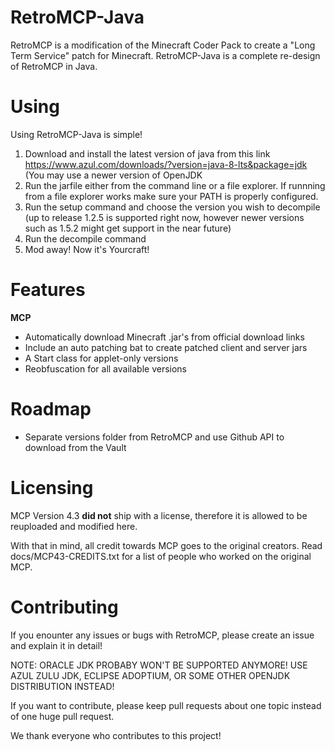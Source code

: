 # RetroMCP-Java

RetroMCP is a modification of the Minecraft Coder Pack to create a "Long Term Service" patch for Minecraft.
RetroMCP-Java is a complete re-design of RetroMCP in Java.

# Using

Using RetroMCP-Java is simple!
1. Download and install the latest version of java from this link https://www.azul.com/downloads/?version=java-8-lts&package=jdk (You may use a newer version of OpenJDK
2. Run the jarfile either from the command line or a file explorer. If runnning from a file explorer works make sure your PATH is properly configured.
3. Run the setup command and choose the version you wish to decompile (up to release 1.2.5 is supported right now, however newer versions such as 1.5.2 might get support in the near future)
4. Run the decompile command
5. Mod away! Now it's Yourcraft!

# Features

**MCP**

* Automatically download Minecraft .jar's from official download links
* Include an auto patching bat to create patched client and server jars
* A Start class for applet-only versions
* Reobfuscation for all available versions

# Roadmap

* Separate versions folder from RetroMCP and use Github API to download from the Vault

# Licensing

MCP Version 4.3 __did not__ ship with a license, therefore it is allowed to be reuploaded and modified here.

With that in mind, all credit towards MCP goes to the original creators. Read docs/MCP43-CREDITS.txt for a list of people who worked on the original MCP.

# Contributing

If you enounter any issues or bugs with RetroMCP, please create an issue and explain it in detail!

NOTE: ORACLE JDK PROBABY WON'T BE SUPPORTED ANYMORE! USE AZUL ZULU JDK, ECLIPSE ADOPTIUM, OR SOME OTHER OPENJDK DISTRIBUTION INSTEAD!

If you want to contribute, please keep pull requests about one topic instead of one huge pull request.

We thank everyone who contributes to this project!
